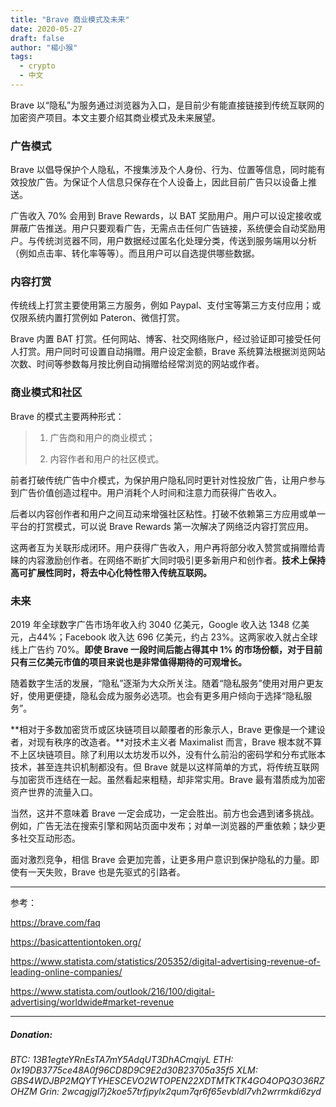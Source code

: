 ```yaml
---
title: "Brave 商业模式及未来"
date: 2020-05-27
draft: false
author: "楊小猴"
tags:
  - crypto
  - 中文
---
```


Brave 以“隐私”为服务通过浏览器为入口，是目前少有能直接链接到传统互联网的加密资产项目。本文主要介绍其商业模式及未来展望。

### 广告模式

Brave 以倡导保护个人隐私，不搜集涉及个人身份、行为、位置等信息，同时能有效投放广告。为保证个人信息只保存在个人设备上，因此目前广告只以设备上推送。

广告收入 70% 会用到 Brave Rewards，以 BAT 奖励用户。用户可以设定接收或屏蔽广告推送。用户只要观看广告，无需点击任何广告链接，系统便会自动奖励用户。与传统浏览器不同，用户数据经过匿名化处理分类，传送到服务端用以分析（例如点击率、转化率等等）。而且用户可以自选提供哪些数据。

### 内容打赏

传统线上打赏主要使用第三方服务，例如 Paypal、支付宝等第三方支付应用；或仅限系统内置打赏例如 Pateron、微信打赏。

Brave 内置 BAT 打赏。任何网站、博客、社交网络账户，经过验证即可接受任何人打赏。用户同时可设置自动捐赠。用户设定金额，Brave 系统算法根据浏览网站次数、时间等参数每月按比例自动捐赠给经常浏览的网站或作者。

### 商业模式和社区

Brave 的模式主要两种形式：

> 1) 广告商和用户的商业模式；
>
> 2) 内容作者和用户的社区模式。

前者打破传统广告中介模式，为保护用户隐私同时更针对性投放广告，让用户参与到广告价值创造过程中。用户消耗个人时间和注意力而获得广告收入。

后者以内容创作者和用户之间互动来增强社区粘性。打破不依赖第三方应用或单一平台的打赏模式，可以说 Brave Rewards 第一次解决了网络泛内容打赏应用。

这两者互为关联形成闭环。用户获得广告收入，用户再将部分收入赞赏或捐赠给青睐的内容激励创作者。在网络不断扩大同时吸引更多新用户和创作者。**技术上保持高可扩展性同时，将去中心化特性带入传统互联网。**

### 未来

2019 年全球数字广告市场年收入约 3040 亿美元，Google 收入达 1348 亿美元，占44%；Facebook 收入达 696 亿美元，约占 23%。这两家收入就占全球线上广告约 70%。**即使 Brave 一段时间后能占得其中 1% 的市场份额，对于目前只有三亿美元市值的项目来说也是非常值得期待的可观增长。**

随着数字生活的发展，“隐私”逐渐为大众所关注。随着“隐私服务”使用对用户更友好，使用更便捷，隐私会成为服务必选项。也会有更多用户倾向于选择“隐私服务”。

**相对于多数加密货币或区块链项目以颠覆者的形象示人，Brave 更像是一个建设者，对现有秩序的改造者。**对技术主义者 Maximalist 而言，Brave 根本就不算不上区块链项目。除了利用以太坊发币以外，没有什么前沿的密码学和分布式账本技术，甚至连共识机制都没有。但 Brave 就是以这样简单的方式，将传统互联网与加密货币连结在一起。虽然看起来粗糙，却非常实用。Brave 最有潜质成为加密资产世界的流量入口。

当然，这并不意味着 Brave 一定会成功，一定会胜出。前方也会遇到诸多挑战。例如，广告无法在搜索引擎和网站页面中发布；对单一浏览器的严重依赖；缺少更多社交互动形态。

面对激烈竞争，相信 Brave 会更加完善，让更多用户意识到保护隐私的力量。即使有一天失败，Brave 也是先驱式的引路者。

----------------------

参考：

https://brave.com/faq

https://basicattentiontoken.org/

https://www.statista.com/statistics/205352/digital-advertising-revenue-of-leading-online-companies/

https://www.statista.com/outlook/216/100/digital-advertising/worldwide#market-revenue

---------------

##### *Donation:*
*BTC: 13B1egteYRnEsTA7mY5AdqUT3DhACmqiyL*
*ETH: 0x19DB3775ce48A0f96CD8D9C9E2d30B23705a35f5*
*XLM: GBS4WDJBP2MQYTYHESCEVO2WTOPEN22XDTMTKTK4GO4OPQ3O36RZOHZM*
*Grin: 2wcagjgl7j2koe57trfjpylx2qum7qr6f65evbldl7vh2wrrmkdi6zyd*